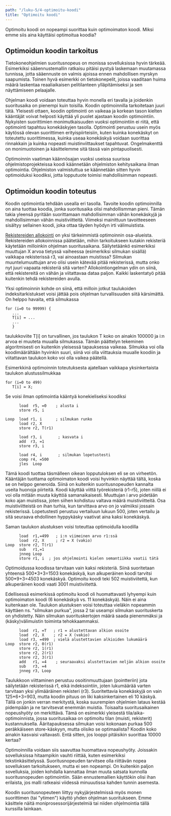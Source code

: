 ```yaml
---
path: "/luku-5/4-optimoitu-koodi"
title: "Optimoitu koodi"
---
```


<div>
<lead> Optimoitu koodi on nopeampi suorittaa kuin optimoimaton koodi. Miksi emme siis aina käyttäisi optimoitua koodia? </lead>
</div>

## Optimoidun koodin tarkoitus
Tietokoneohjelmien suoritusnopeus on monissa sovelluksissa hyvin tärkeää. Esimerkiksi sääennustemallin ratkaisu pitäisi pystyä laskemaan muutamassa tunnissa, jotta sääennuste on valmis ajoissa ennen mahdollisen myrskyn saapumista. Toinen hyvä esimerkki on tietokonepelit, joissa vaaditaan huima määrä laskentaa reaaliaikaisen pelitilanteen ylläpitämiseksi ja sen näyttämiseen pelaajalle.

Ohjelman koodi voidaan toteuttaa hyvin monella eri tavalla ja joidenkin suoritusaika on pienempi kuin toisilla. Koodin optimoinnilla tarkoitetaan juuri tätä. Yleisesti ottaen, koodin optimointi on vaikeaa ja korkean tason kielten kääntäjät voivat helposti käyttää yli puolet ajastaan koodin optimointiin. Nykyisten suorittimien monimutkaisuuden vuoksi optimointiin ei riitä, että optimointi tapahtuu konekäskyjen tasolla. Optimointi perustuu usein myös käytössä olevan suorittimen erityispiirteisiin, kuten kuinka konekäskyt on toteutettu suorittimessa, kuinka useaa konekäskyä voidaan suorittaa rinnakkain ja kuinka nopeasti muistinviittaukset tapahtuvat. Ongelmakenttä on monimuotoinen ja käsittelemme sitä tässä vain pintapuolisesti.

Optimoinnin vaatiman käännösajan vuoksi useissa suurissa ohjelmistoprojekteissa koodi käännetään ohjelmiston kehitysaikana ilman optimointia. Ohjelmiston valmistuttua se käännetään sitten hyvin optimoiduksi koodiksi, jotta lopputuote toimisi mahdollisimman nopeasti.

## Optimoidun koodin toteutus
Koodin optimointia tehdään usealla eri tasolla. Tavoite koodin optimoinnilla on aina tuottaa koodia, jonka suoritusaika olisi mahdollismman pieni. Tämän takia yleensä pyritään suorittamaan mahdollisimman vähän konekäskyjä ja mahdollisimman vähän muistiviitteitä. Viimeksi mainittuun tavoitteeseen sisältyy sellainen koodi, joka ottaa täyden hyödyn irti välimuistista.

[Rekistereiden allokointi](https://en.wikipedia.org/wiki/Register_allocation) on yksi tärkeimmistä optimoinnin osa-alueista. Rekistereiden allokoinnissa päätetään, mihin tarkoitukseen kutakin rekisteriä käytetään milloinkin ohjelman suoritusaikana. Säilytetäänkö esimerkiksi muuttujan X arvoa tietyssä vaiheessa (esimerkiksi silmukan sisällä) vaikkapa rekisterissä r3, vai ainoastaan muistissa? Silmukan muuntelumuuttujan arvo olisi usein kätevää pitää rekisterissä, mutta onko nyt juuri vapaata rekisteriä sitä varten? Allokointiongelman ydin on siinä, että rekistereitä on vähän ja viitattavaa dataa paljon. Kaikki laskentatyö pitää kuitenkin tehdä rekistereiden avulla.

Yksi optimoinnin kohde on siinä, että milloin jotkut taulukoiden indeksitarkistukset voisi jättää pois ohjelman turvallisuuden siitä kärsimättä. On helppo havaita, että silmukassa

```
for (i=0 to 99999) {
   ...
   T[i] = ...
   ...
   }
```

taulukkoviite T[i] on turvallinen, jos taulukon T koko on ainakin 100000 ja i:n arvoa ei muuteta muualla silmukassa. Tämän päättelyn tekeminen algoritmisesti on kuitenkin yleisessä tapauksessa vaikeaa. Silmukka voi olla koodimäärältään hyvinkin suuri, siinä voi olla viittauksia muualle koodiin ja viitattavan taulukon koko voi olla vaikea päätellä.

Esimerkkinä optimoinnin toteutuksesta ajatellaan vaikkapa yksinkertaista taulukon alustussilmukkaa

```
for (i=0 to 499)
   T[i] = X;
```

Se voisi ilman optimointia kääntyä konekieliseksi koodiksi

```
      load  r5, =0    ; alusta i
      store r5, i

Loop  load r1, i      ; silmukan runko
      load r2, X
      store r2, T(r1)

      load r3, i       ; kasvata i
      add  r3, =1
      store r3, i

      load r4, i       ; silmukan lopetustesti
      comp r4, =500
      jles  Loop
```
Tämä koodi tuottaa täsmälleen oikean lopputuloksen eli se on virheetön. Kääntäjän tuottama optimoimaton koodi voisi hyvinkin näyttää tältä, koska se on helppo generoida. Siinä on kuitenkin suoritusnopeuden kannalta useita huonoja piirteitä. Koodi käyttää viittä työrekisteriä (r1-r5), joten niillä ei voi olla mitään muuta käyttöä samanaikaisesti. Muuttujan i arvo pidetään koko ajan muistissa, joten siihen kohdistuu valtava määrä muistiviitteitä. Osa muistiviitteistä on ihan turhia, kun tarvittava arvo on jo valmiiksi jossain rekisterissä. Lopetustesti perustuu vertailuun lukuun 500, joten vertailu ja sitä seuraava ehdollinen hyppykäsky vaativat aina kaksi konekäskyä.

Saman taulukon alustuksen voisi toteuttaa optimoidulla koodilla

```
      load  r1,=499   ; i:n viimeinen arvo r1:ssä
      load  r2, X     ; r2 = X (vakio)
Loop  store r2, T(r1)
      sub   r1,=1
      jnneg Loop
      store r1, i  ; jos ohjelmointi kielen semantiikka vaatii tätä
```

Optimoidussa koodissa tarvitaan vain kaksi rekisteriä. Siinä suoritetaan yhteensä 500\*3+3=1503 konekäskyä, kun alkuperäinen koodi tarvitsi 500\*9+3=4503 konekäskyä. Optimoitu koodi teki 502 muistiviitettä, kun alkuperäinen koodi vaati 3001 muistiviitettä.

Edellisessä esimerkissä optimoitu koodi oli huomattavasti lyhyempi kuin optimoimaton koodi (6 konekäskyä vs. 11 konekäskyä). Näin ei aina kuitenkaan ole. Taulukon alustuksen voisi toteuttaa vieläkin nopeammin käyttäen ns. "silmukan purkua", jossa 2 tai useampi silmukan suorituskerta on yhdistetty. Näin silmukan suorituskertojen määrä saada pienemmäksi ja (käsky)välimuistin toiminta tehokkaammaksi.

```
      load  r1, =T   ; r1 = alustettavan alkion osoite
      load  r2, X    ; r2 = X (vakio)
      load r3, =499  ; vielä alustettavien alkioiden lukumäärä
Loop  store r2, 0(r1)
      store r2, 1(r1)
      store r2, 2(r1)
      store r2, 3(r1)
      add   r1, =4    ; seuraavaksi alustettavien neljän alkion osoite
      sub   r3, =4
      jnneg r3, Loop
```

Taulukkoon viittaminen perustuu osoitinmuuttujaan (pointteriin) jota säilytetään rekisterissä r1, eikä indeksointiin, joten lukumäärää varten tarvitaan yksi ylimääräinen rekisteri (r3). Suoritettavia konekäskyjä on vain 125\*6+3=903, mutta koodin pituus on liki kaksinkertainen eli 10 käskyä. Tällä on jonkin verran merkitystä, koska suurempien ohjelmien lataus kestää pidempään ja ne tarvitsevat enemmän muistia. Toisaalta suoritusaikainen nopeushyöty on merkittävä. Tämä on esimerkki yleisestä tila/aika-optimoinnista, jossa suoritusaikaa on optimoitu tilan (muisti, rekisterit) kustannuksella. Ääritapauksessa silmukan voisi kokonaan purkaa 500 peräkkäiseen store-käskyyn, mutta olisiko se optimaalista? Koodin koko ainakin kasvaisi valtavasti. Entä sitten, jos looppi pitäisikin suorittaa 10000 kertaa?

Optimoinnilla voidaan siis saavuttaa huomattava nopeushyöty. Joissakin sovelluksissa hitaampikin vauhti riittää, kuten esimerkiksi tekstinkäsittelyssä. Suoritusnopeuden tarvitsee olla riittävän nopea sovelluksen tarkoitukseen, mutta ei sen nopeampi. On kuitenkin paljon sovelluksia, joiden kohdalla kannattaa ilman muuta satsata kunnolla suoritusnopeuden optimointiin. Sään ennustemallien käyttökin olisi ihan erilaista, jos malli ratkeaisi viidessä minuuutissa kahden tunnin asemesta.

Koodin suoritusnopeuteen liittyy nykyjärjestelmissä myös monen suorittimen (tai "ytimen") käyttö yhden ohjelman suoritukseen. Emme käsittele näitä moniprosessorijärjestelmiä tai niiden ohjelmointia tällä kurssilla lainkaan.

<!-- quiz 5.4 ????????????????? -->

<div><quiz id="9ef6a20c-652d-43c3-b9ca-514a0a5194a1"></quiz></div>
<div><quiz id="82210dd6-52d3-405f-8dc2-428b514a68f1"></quiz></div>

<!-- div><quiz id="4b44871b-2fe7-4fe1-978c-267d5bf8de80"></quiz></div> -->

